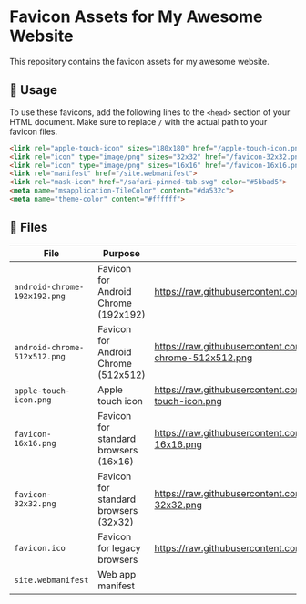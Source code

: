 # Favicon Assets for My Awesome Website

This repository contains the favicon assets for my awesome website.

## 🚀 Usage

To use these favicons, add the following lines to the `<head>` section of your HTML document. Make sure to replace `/` with the actual path to your favicon files.

```html
<link rel="apple-touch-icon" sizes="180x180" href="/apple-touch-icon.png">
<link rel="icon" type="image/png" sizes="32x32" href="/favicon-32x32.png">
<link rel="icon" type="image/png" sizes="16x16" href="/favicon-16x16.png">
<link rel="manifest" href="/site.webmanifest">
<link rel="mask-icon" href="/safari-pinned-tab.svg" color="#5bbad5">
<meta name="msapplication-TileColor" content="#da532c">
<meta name="theme-color" content="#ffffff">
```

## 📁 Files

| File | Purpose | url |
|---|---|---|
| `android-chrome-192x192.png` | Favicon for Android Chrome (192x192) | https://raw.githubusercontent.com/melbinjp/favicon/refs/heads/master/android-chrome-192x192.png|
| `android-chrome-512x512.png` | Favicon for Android Chrome (512x512) | https://raw.githubusercontent.com/melbinjp/favicon/1967529718ad7ffa28c59dde00b1dec8511732d3/android-chrome-512x512.png|
| `apple-touch-icon.png` | Apple touch icon | https://raw.githubusercontent.com/melbinjp/favicon/1967529718ad7ffa28c59dde00b1dec8511732d3/apple-touch-icon.png|
| `favicon-16x16.png` | Favicon for standard browsers (16x16) | https://raw.githubusercontent.com/melbinjp/favicon/1967529718ad7ffa28c59dde00b1dec8511732d3/favicon-16x16.png|
| `favicon-32x32.png` | Favicon for standard browsers (32x32) | https://raw.githubusercontent.com/melbinjp/favicon/1967529718ad7ffa28c59dde00b1dec8511732d3/favicon-32x32.png|
| `favicon.ico` | Favicon for legacy browsers | https://raw.githubusercontent.com/melbinjp/favicon/1967529718ad7ffa28c59dde00b1dec8511732d3/favicon.ico|
| `site.webmanifest` | Web app manifest |
